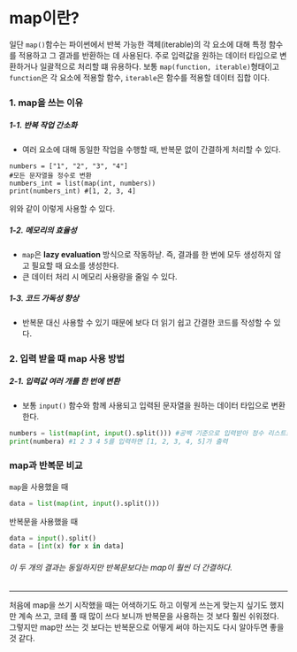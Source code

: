 # map이란?
일단 ```map()```함수는 파이썬에서 반복 가능한 객체(iterable)의 각 요소에 대해 특정 함수를 적용하고 그 결과를 반환하는 데 사용된다. 주로 입력값을 원하는 데이터 타입으로 변환하거나 일괄적으로 처리할 떄 유용하다. 
보통 ```map(function, iterable)```형태이고 ```function```은 각 요소에 적용할 함수, ```iterable```은 함수를 적용할 데이터 집합 이다. 

### 1. map을 쓰는 이유
##### 1-1. 반복 작업 간소화
- 여러 요소에 대해 동일한 작업을 수행할 때, 반복문 없이 간결하게 처리할 수 있다. 
```pyton
numbers = ["1", "2", "3", "4"]
#모든 문자열을 정수로 변환
numbers_int = list(map(int, numbers))
print(numbers_int) #[1, 2, 3, 4]
```
위와 같이 이렇게 사용할 수 있다. 
##### 1-2. 메모리의 효율성
- ```map```은 **lazy evaluation** 방식으로 작동하낟. 즉, 결과를 한 번에 모두 생성하지 않고 필요할 때 요소를 생성한다. 
- 큰 데이터 처리 시 메모리 사용량을 줄일 수 있다. 
##### 1-3. 코드 가독성 향상
- 반복문 대신 사용할 수 있기 때문에 보다 더 읽기 쉽고 간결한 코드를 작성할 수 있다. 
### 2. 입력 받을 때 map 사용 방법
##### 2-1. 입력값 여러 개를 한 번에 변환
- 보통 ```input()``` 함수와 함께 사용되고 입력된 문자열을 원하는 데이터 타입으로 변환한다. 
```python 
numbers = list(map(int, input().split())) #공백 기준으로 입력받아 정수 리스트로 변환
print(numbera) #1 2 3 4 5를 입력하면 [1, 2, 3, 4, 5]가 출력
```
### map과 반복문 비교
```map```을 사용했을 때
```python
data = list(map(int, input().split()))
```
반복문을 사용했을 때
```python
data = input().split()
data = [int(x) for x in data]
```
###### 이 두 개의 결과는 동일하지만 반복문보다는 map이 훨씬 더 간결하다.
---
처음에 map을 쓰기 시작했을 때는 어색하기도 하고 이렇게 쓰는게 맞는지 싶기도 했지만 계속 쓰고, 코테 풀 때 많이 쓰다 보니까 반복문을 사용하는 것 보다 훨씬 쉬워졌다. 그렇지만 map만 쓰는 것 보다는 반복문으로 어떻게 써야 하는지도 다시 알아두면 좋을 것 같다. 
